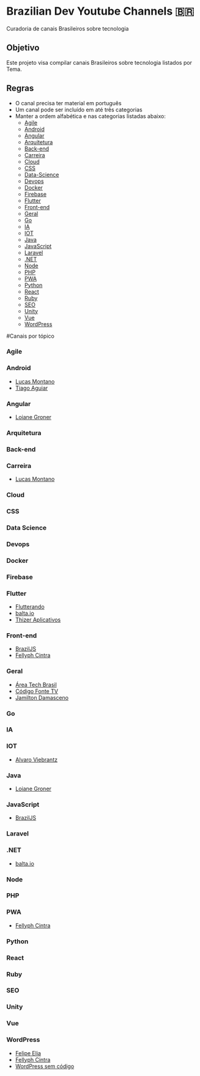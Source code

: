 # Brazilian Dev Youtube Channels :brazil:

Curadoria de canais Brasileiros sobre tecnologia

## Objetivo

Este projeto visa compilar canais Brasileiros sobre tecnologia listados por Tema. 

## Regras

- O canal precisa ter material em português
- Um canal pode ser incluído em até três categorias
- Manter a ordem alfabética e nas categorias listadas abaixo:
  - [Agile](#Agile)
  - [Android](#Android) 
  - [Angular](#Angular) 
  - [Arquitetura](#Arquitetura) 
  - [Back-end](#Back-end)
  - [Carreira](#Carreira) 
  - [Cloud](#Cloud) 
  - [CSS](#CSS) 
  - [Data-Science](#Data-Science)  
  - [Devops](#Devops) 
  - [Docker](#Docker)
  - [Firebase](#Firebase)
  - [Flutter](#Flutter) 
  - [Front-end](#)
  - [Geral](#Geral) 
  - [Go](#Go) 
  - [IA](#IA)
  - [IOT](#IOT)
  - [Java](#Java) 
  - [JavaScript](#JavaScript) 
  - [Laravel](#Laravel) 
  - [.NET](#.NET) 
  - [Node](#Node) 
  - [PHP](#PHP) 
  - [PWA](#PWA) 
  - [Python](#Python) 
  - [React](#React) 
  - [Ruby](#Ruby) 
  - [SEO](#SEO) 
  - [Unity](#Unity)
  - [Vue](#Vue) 
  - [WordPress](#WordPress)

#Canais por tópico

### Agile

### Android 
- [Lucas Montano](https://www.youtube.com/channel/UCyHOBY6IDZF9zOKJPou2Rgg)
- [Tiago Aguiar](https://www.youtube.com/channel/UCrWWMZ6GVOM5zqYAUI44XXg)

### Angular
- [Loiane Groner](https://www.youtube.com/user/Loianeg)

### Arquitetura 

### Back-end

### Carreira 
- [Lucas Montano](https://www.youtube.com/channel/UCyHOBY6IDZF9zOKJPou2Rgg)

### Cloud 

### CSS 

### Data Science 

### Devops 

### Docker

### Firebase

### Flutter
- [Flutterando](https://www.youtube.com/user/jacobaraujo7)
- [balta.io](https://www.youtube.com/channel/UCgnACLvM9O5lfm9ZBh_d3cg)
- [Thizer Aplicativos](https://www.youtube.com/channel/UCwoZZYTjG-RsvaQZVTyc_5w)

### Front-end
 - [BrazilJS](https://www.youtube.com/user/BrazilJS)
 - [Fellyph Cintra](https://www.youtube.com/channel/UCPaufJocHYVHj44iwXG95PA)

### Geral
- [Área Tech Brasil](https://www.youtube.com/channel/UCpOSu4F9cqSjh1OgbmOT5cQ)
- [Código Fonte TV](https://www.youtube.com/user/codigofontetv)
- [Jamilton Damasceno](https://www.youtube.com/user/jamiltondamasceno2)

### Go 

### IA

### IOT
- [Alvaro Viebrantz](https://www.youtube.com/channel/UC89Gzw1wIFXganAibMAnCOg)

### Java 
- [Loiane Groner](https://www.youtube.com/user/Loianeg)

### JavaScript
- [BrazilJS](https://www.youtube.com/user/BrazilJS)

### Laravel 

### .NET
- [balta.io](https://www.youtube.com/channel/UCgnACLvM9O5lfm9ZBh_d3cg)

### Node

### PHP

### PWA
- [Fellyph Cintra](https://www.youtube.com/channel/UCPaufJocHYVHj44iwXG95PA) 

### Python 

### React 

### Ruby 

### SEO 

### Unity

### Vue 

### WordPress
- [Felipe Elia](https://www.youtube.com/channel/UCD_26rOE3ClALcZreTkyIoQ)
- [Fellyph Cintra](https://www.youtube.com/channel/UCPaufJocHYVHj44iwXG95PA)
- [WordPress sem código](https://www.youtube.com/channel/UCsXW4sUmMWU7oH3hgwRp-gA)
